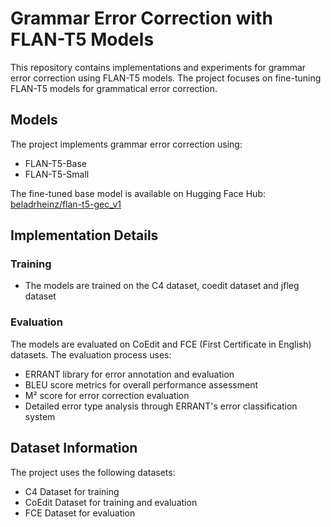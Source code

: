 # Grammar Error Correction with FLAN-T5 Models

This repository contains implementations and experiments for grammar error correction using FLAN-T5 models. The project focuses on fine-tuning FLAN-T5 models for grammatical error correction.

## Models

The project implements grammar error correction using:
- FLAN-T5-Base
- FLAN-T5-Small

The fine-tuned base model is available on Hugging Face Hub:
[beladrheinz/flan-t5-gec_v1](https://huggingface.co/beladrheinz/flan-t5-gec_v1)

## Implementation Details

### Training
- The models are trained on the C4 dataset, coedit dataset and jfleg dataset

### Evaluation
The models are evaluated on CoEdit and FCE (First Certificate in English) datasets. The evaluation process uses:
- ERRANT library for error annotation and evaluation
- BLEU score metrics for overall performance assessment
- M² score for error correction evaluation
- Detailed error type analysis through ERRANT's error classification system

## Dataset Information

The project uses the following datasets:
- C4 Dataset for training
- CoEdit Dataset for training and evaluation
- FCE Dataset for evaluation
